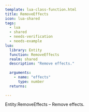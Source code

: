 ```yaml
---
template: lua-class-function.html
title: RemoveEffects
icon: lua-shared
tags:
  - lua
  - shared
  - needs-verification
  - needs-example
lua:
  library: Entity
  function: RemoveEffects
  realm: shared
  description: "Remove effects."
  
  arguments:
    - name: "effects"
      type: number
  returns:
    
---
```


<div class="lua__search__keywords">
Entity:RemoveEffects &#x2013; Remove effects.
</div>
